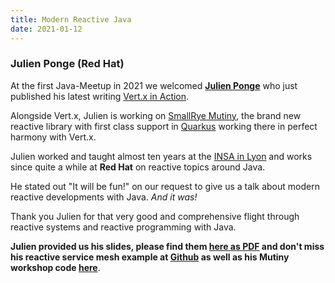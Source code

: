 ```yaml
---
title: Modern Reactive Java
date: 2021-01-12
---
```


###  Julien Ponge (Red Hat)

At the first Java-Meetup in 2021 we welcomed **[Julien Ponge](https://julien.ponge.org)** who just published
his latest writing [Vert.x in Action](https://www.manning.com/books/vertx-in-action).

Alongside Vert.x, Julien is working on [SmallRye Mutiny](https://smallrye.io/smallrye-mutiny/), the brand new reactive library with first class support in [Quarkus](https://quarkus.io/guides/getting-started-reactive) working there in perfect harmony with Vert.x.

Julien worked and taught almost ten years at the [INSA in Lyon](https://www.insa-lyon.fr/en/) and works since quite a while at **Red Hat** on reactive topics around Java.

He stated out "It will be fun!" on our request to give us a talk about modern reactive developments with Java.
_And it was!_

Thank you Julien for that very good and comprehensive flight through reactive systems and reactive programming with Java.

**Julien provided us his slides, please find them [here as PDF](https://github.com/jug-in/jug-in.talks/raw/master/3rd/ingolstadt-jug-jan2021.pdf) and don't miss his reactive service mesh example at [Github](https://github.com/jponge/ingolstadt-jug-january-2021) as well as his Mutiny workshop code [here](https://github.com/jponge/mutiny-workshop-examples)**.